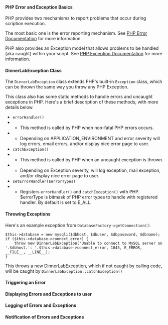 #### PHP Error and Exception Basics
PHP provides two mechanisms to report problems that occur during scription execution. 

The most basic one is the error reporting mechanism.
See [PHP Error Documentation](http://php.net/manual/en/language.errors.basics.php) for more information.

PHP also provides an Exception model that allows problems to be handled (aka caught) within your script.
See [PHP Exception Documentation](http://php.net/manual/en/language.exceptions.php) for more information.

#### DinnerLabException Class
The `DinnerLabException` class extends PHP's built-in `Exception` class, which can be thrown the same way you throw any PHP Exception.

This class also has some static methods to handle errors and uncaught exceptions in PHP.
Here's a brief description of these methods, with more details below.

* `errorHandler()`
* * This method is called by PHP when non-fatal PHP errors occurs.
* * Depending on APPLICATION_ENVIRONMENT and error severity will log errors, email errors, and/or display nice error page to user.
* `catchException()`
* * This method is called by PHP when an uncaught exception is thrown.
* * Depending on Exception severity, will log exception, mail exception, and/or display nice error page to user.
* `setErrorHandler($errorTypes)`
* * Registers `errorHandler()` and `catchException()` with PHP. $errorType is bitmask of PHP error types to handle with registered handler. By default is set to E_ALL.

#### Throwing Exceptions
Here's an example exception from `DatabaseFactory->getConnection()`:
```
$this->database = new mysqli($dbhost, $dbuser, $dbpassword, $dbname);
if ($this->database->connect_error) {
    throw new DinnerLabException('Unable to connect to MySQL server on '.$dbhost.': '.$this->database->connect_error, 1045, E_ERROR, __FILE__, __LINE__);
}
```
This throws a new DinnerLabException, which if not caught by calling code, will be caught by `DinnerLabException::catchException()`

#### Triggering an Error

#### Displaying Errors and Exceptions to user

#### Logging of Errors and Exceptions

#### Notification of Errors and Exceptions